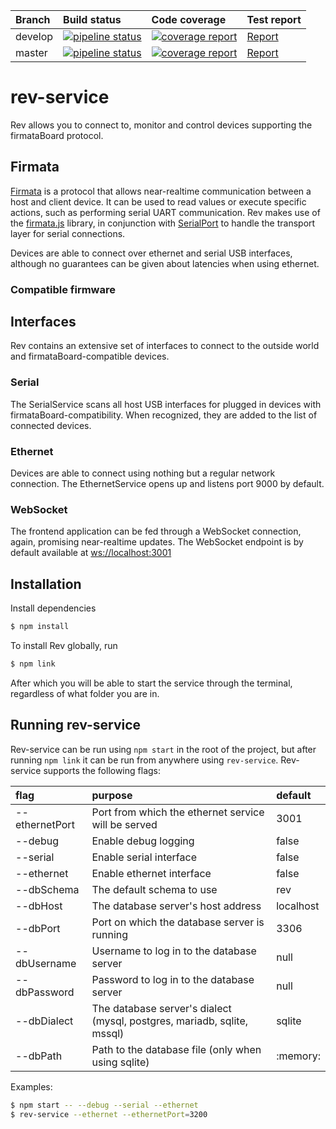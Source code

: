 |Branch|Build status|Code coverage|Test report|
|:---- |:---------- |:----------- |:--------- |
|develop|[![pipeline status](https://gitlab.com/daftfox/rev-service/badges/develop/pipeline.svg?style=flat-square)](https://gitlab.com/daftfox/rev-service/pipelines)|[![coverage report](https://gitlab.com/daftfox/rev-service/badges/develop/coverage.svg?style=flat-square)](https://daftfox.gitlab.io/rev-service/reports/develop/coverage/index.html)|[Report](https://daftfox.gitlab.io/rev-service/reports/develop/test/index.html)|
|master|[![pipeline status](https://gitlab.com/daftfox/rev-service/badges/master/pipeline.svg?style=flat-square)](https://gitlab.com/daftfox/rev-service/pipelines)|[![coverage report](https://gitlab.com/daftfox/rev-service/badges/master/coverage.svg?style=flat-square)](https://daftfox.gitlab.io/rev-service/reports/master/coverage/index.html)|[Report](https://daftfox.gitlab.io/rev-service/reports/master/test/index.html)|

# rev-service
Rev allows you to connect to, monitor and control devices supporting the
firmataBoard protocol.

## Firmata
[Firmata](http://firmata.org/wiki/Main_Page) is a protocol that allows
near-realtime communication between a host and client device. It can be used to read values or execute specific actions, such as performing
serial UART communication. Rev makes use of the [firmata.js](https://github.com/firmata/firmata.js/tree/master/packages/firmata.js) library, 
in conjunction with [SerialPort](https://www.npmjs.com/package/serialport) to handle the transport layer for serial connections.

Devices are able to connect over ethernet and serial USB interfaces, although no guarantees can be given about latencies when using ethernet.

### Compatible firmware

## Interfaces
Rev contains an extensive set of interfaces to connect to the outside world and firmataBoard-compatible devices.

### Serial
The SerialService scans all host USB interfaces for plugged in devices with firmataBoard-compatibility. When recognized, they are added to the list of connected devices.

### Ethernet
Devices are able to connect using nothing but a regular network connection. The EthernetService opens up and listens port 9000 by default.

### WebSocket
The frontend application can be fed through a WebSocket connection, again, promising near-realtime updates.
The WebSocket endpoint is by default available at <ws://localhost:3001>

## Installation
Install dependencies
```sh
$ npm install
```

To install Rev globally, run
```sh
$ npm link
```
After which you will be able to start the service through the terminal, regardless of what folder you are in.

## Running rev-service
Rev-service can be run using `npm start` in the root of the project, but after running `npm link` it can be run from anywhere
using `rev-service`. Rev-service supports the following flags:

|      flag      |      purpose       |    default   |
|:-------------- |:------------------ |:------------ |
| --ethernetPort | Port from which the ethernet service will be served | 3001 |
| --debug        | Enable debug logging | false |
| --serial       | Enable serial interface | false |
| --ethernet     | Enable ethernet interface | false |
| --dbSchema     | The default schema to use | rev |
| --dbHost       | The database server's host address | localhost |
| --dbPort       | Port on which the database server is running | 3306 |
| --dbUsername   | Username to log in to the database server | null |
| --dbPassword   | Password to log in to the database server | null |
| --dbDialect    | The database server's dialect (mysql, postgres, mariadb, sqlite, mssql) | sqlite |
| --dbPath       | Path to the database file (only when using sqlite) | :memory: |

Examples:
```sh
$ npm start -- --debug --serial --ethernet
$ rev-service --ethernet --ethernetPort=3200
```